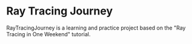 # Ray Tracing Journey
RayTracingJourney is a learning and practice project based on the "Ray Tracing in One Weekend" tutorial.
